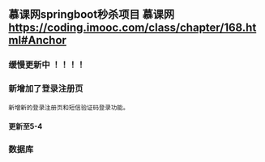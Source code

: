 ## 慕课网springboot秒杀项目 慕课网 https://coding.imooc.com/class/chapter/168.html#Anchor 
### 缓慢更新中 ！！！！ 
### 新增加了登录注册页
` 新增新的登录注册页和短信验证码登录功能。 `
#### 更新至5-4
### 数据库


